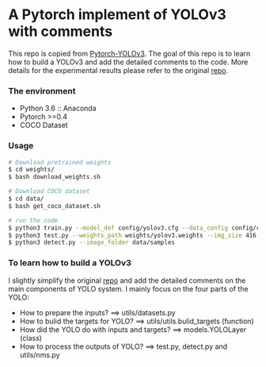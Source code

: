 # A Pytorch implement of YOLOv3 with comments

This repo is copied from [Pytorch-YOLOv3](https://github.com/eriklindernoren/PyTorch-YOLOv3). The goal of this repo is to learn how to build a YOLOv3 and add the detailed comments to the code. More details for the experimental results please refer to the original [repo](https://github.com/eriklindernoren/PyTorch-YOLOv3).

### The environment

- Python 3.6 :: Anaconda
- Pytorch >=0.4 
- COCO Dataset

### Usage

```sh
# Download pretrained weights
$ cd weights/
$ bash download_weights.sh

# Download COCO dataset
$ cd data/
$ bash get_coco_dataset.sh

# run the code
$ python3 train.py --model_def config/yolov3.cfg --data_config config/coco.data
$ python3 test.py --weights_path weights/yolov3.weights --img_size 416
$ python3 detect.py --image_folder data/samples
```

### To learn how to build a YOLOv3

I slightly simplify the original [repo](https://github.com/eriklindernoren/PyTorch-YOLOv3) and add the detailed comments on the main components of YOLO system. I mainly focus on the four parts of the YOLO:

- How to prepare the inputs? ==> utils/datasets.py
- How to bulid the targets for YOLO? ==> utils/utils.bulid_targets (function)
- How did the YOLO do with inputs and targets? ==> models.YOLOLayer (class)
- How to process the outputs of YOLO? ==> test.py, detect.py and utils/nms.py

